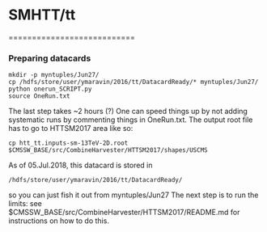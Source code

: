 # SMHTT/tt
===========================
### Preparing datacards
```
mkdir -p myntuples/Jun27/
cp /hdfs/store/user/ymaravin/2016/tt/DatacardReady/* myntuples/Jun27/
python onerun_SCRIPT.py
source OneRun.txt
```
The last step takes ~2 hours (?) One can speed things up by not adding
systematic runs by commenting things in OneRun.txt.
The output root file has to go to HTTSM2017 area like so:
```
cp htt_tt.inputs-sm-13TeV-2D.root $CMSSW_BASE/src/CombineHarvester/HTTSM2017/shapes/USCMS
```
As of 05.Jul.2018, this datacard is stored in 
```
/hdfs/store/user/ymaravin/2016/tt/DatacardReady/
```
so you can just fish it out from myntuples/Jun27
The next step is to run the limits: see $CMSSW_BASE/src/CombineHarvester/HTTSM2017/README.md for
instructions on how to do this.
